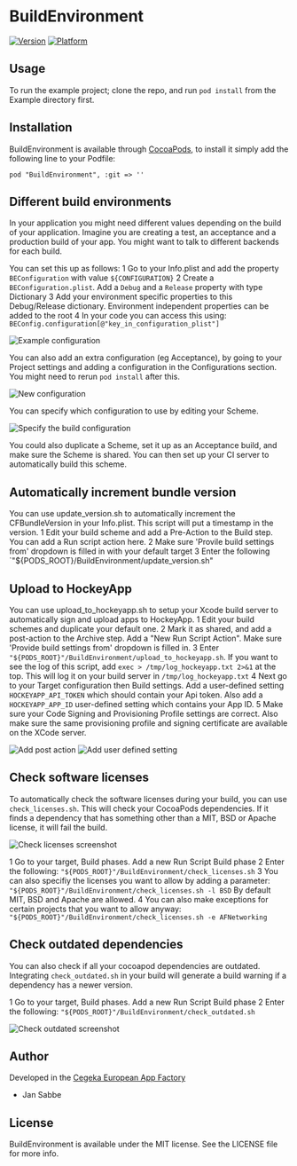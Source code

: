 # BuildEnvironment

[![Version](http://cocoapod-badges.herokuapp.com/v/BuildEnvironment/badge.png)](http://cocoadocs.org/docsets/BuildEnvironment)
[![Platform](http://cocoapod-badges.herokuapp.com/p/BuildEnvironment/badge.png)](http://cocoadocs.org/docsets/BuildEnvironment)

## Usage

To run the example project; clone the repo, and run `pod install` from the Example directory first.

## Installation

BuildEnvironment is available through [CocoaPods](http://cocoapods.org), to install
it simply add the following line to your Podfile:

    pod "BuildEnvironment", :git => ''

## Different build environments

In your application you might need different values depending on the build of your application. Imagine you are creating a test, an acceptance and a production build of your app. You might want to talk to different backends for each build.

You can set this up as follows:
1 Go to your Info.plist and add the property `BEConfiguration` with value `${CONFIGURATION}`
2 Create a `BEConfiguration.plist`. Add a `Debug` and a `Release` property with type Dictionary
3 Add your environment specific properties to this Debug/Release dictionary. Environment independent properties can be added to the root
4 In your code you can access this using: `BEConfig.configuration[@"key_in_configuration_plist"]`

![Example configuration](/Screenshots/beconfiguration.png?raw=true)

You can also add an extra configuration (eg Acceptance), by going to your Project settings and adding a configuration in the 
Configurations section. You might need to rerun `pod install` after this.

![New configuration](/Screenshots/new_configurations.png?raw=true)

You can specify which configuration to use by editing your Scheme.

![Specify the build configuration](/Screenshots/specify_build_configuration.png?raw=true)

You could also duplicate a Scheme, set it up as an Acceptance build, and make sure the Scheme is shared. You can then set up your CI server to automatically build this scheme.

## Automatically increment bundle version

You can use update_version.sh to automatically increment the CFBundleVersion in your Info.plist. This script will put a timestamp in the version.
1 Edit your build scheme and add a Pre-Action to the Build step. You can add a Run script action here.
2 Make sure 'Provile build settings from' dropdown is filled in with your default target
3 Enter the following `"${PODS_ROOT}/BuildEnvironment/update_version.sh"

## Upload to HockeyApp

You can use upload_to_hockeyapp.sh to setup your Xcode build server to automatically sign and upload apps to HockeyApp.
1 Edit your build schemes and duplicate your default one.
2 Mark it as shared, and add a post-action to the Archive step. Add a "New Run Script Action". Make sure 'Provide build settings from' dropdown is filled in.
3 Enter `"${PODS_ROOT}"/BuildEnvironment/upload_to_hockeyapp.sh`. If you want to see the log of this script, add `exec > /tmp/log_hockeyapp.txt 2>&1` at the top. This will log it on your build server in `/tmp/log_hockeyapp.txt`
4 Next go to your Target configuration then Build settings. Add a user-defined setting `HOCKEYAPP_API_TOKEN` which should contain your Api token. Also add a `HOCKEYAPP_APP_ID` user-defined setting which contains your App ID.
5 Make sure your Code Signing and Provisioning Profile settings are correct. Also make sure the same provisioning profile and signing certificate are available on the XCode server. 

![Add post action](/Screenshots/post_action_upload.png?raw=true)
![Add user defined setting](/Screenshots/user_defined_action.png?raw=true)

## Check software licenses

To automatically check the software licenses during your build, you can use `check_licenses.sh`. This
will check your CocoaPods dependencies. If it finds a dependency that has something other than a MIT, BSD
or Apache license, it will fail the build. 

![Check licenses screenshot](/Screenshots/check_licenses_example.png?raw=true)

1 Go to your target, Build phases. Add a new Run Script Build phase
2 Enter the following: `"${PODS_ROOT}"/BuildEnvironment/check_licenses.sh`
3 You can also specifiy the licenses you want to allow by adding a parameter: `"${PODS_ROOT}"/BuildEnvironment/check_licenses.sh -l BSD` By default MIT, BSD and Apache are allowed.
4 You can also make exceptions for certain projects that you want to allow anyway: `"${PODS_ROOT}"/BuildEnvironment/check_licenses.sh -e AFNetworking`

## Check outdated dependencies

You can also check if all your cocoapod dependencies are outdated. Integrating `check_outdated.sh` in your build will generate a build warning if a dependency has a newer version.

1 Go to your target, Build phases. Add a new Run Script Build phase
2 Enter the following: `"${PODS_ROOT}"/BuildEnvironment/check_outdated.sh`

![Check outdated screenshot](/Screenshots/check_outdated_warnings.png?raw=true)

## Author

Developed in the [Cegeka European App Factory](http://europeanappfactory.com/) 
* Jan Sabbe

## License

BuildEnvironment is available under the MIT license. See the LICENSE file for more info.

